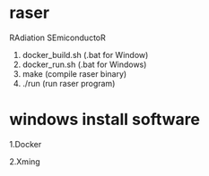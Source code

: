 # raser
RAdiation SEmiconductoR 

1. docker_build.sh  (.bat for Window)
2. docker_run.sh (.bat for Windows)
3. make (compile raser binary)
4. ./run  (run raser program)


# windows install software

1.Docker

2.Xming
